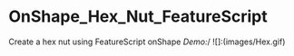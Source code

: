 # OnShape_Hex_Nut_FeatureScript
Create a hex nut using FeatureScript onShape
*Demo:*/
![]:(images/Hex.gif)
